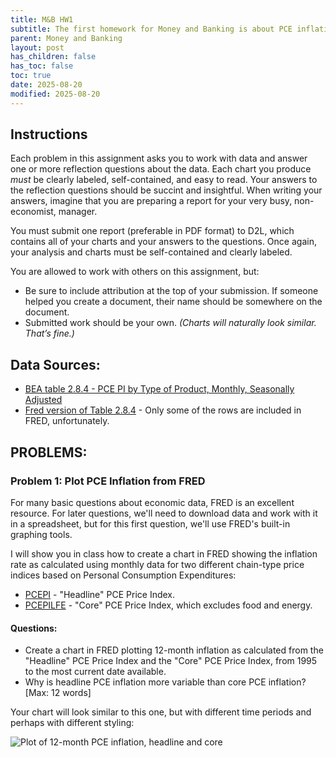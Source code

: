 ```yaml
---
title: M&B HW1
subtitle: The first homework for Money and Banking is about PCE inflation. This assignment is adapted in-part from material by Terry J. Fitzgerald.
parent: Money and Banking
layout: post
has_children: false
has_toc: false
toc: true
date: 2025-08-20
modified: 2025-08-20
---
```


## Instructions

Each problem in this assignment asks you to work with data and answer one or more reflection questions about the data.
Each chart you produce *must* be clearly labeled, self-contained, and easy to read. 
Your answers to the reflection questions should be succint and insightful. 
When writing your answers, imagine that you are preparing a report for your very busy, non-economist, manager.

You must submit one report (preferable in PDF format) to D2L, 
which contains all of your charts and your answers to the questions.
Once again, your analysis and charts must be self-contained and clearly labeled. 

You are allowed to work with others on this assignment, but:
- Be sure to include attribution at the top of your submission. If someone helped you create a document, their name should be somewhere on the document.
- Submitted work should be your own. *(Charts will naturally look similar. That’s fine.)*



## Data Sources:

- [BEA table 2.8.4 - PCE PI by Type of Product, Monthly, Seasonally Adjusted](https://apps.bea.gov/iTable/?reqid=19&step=2&isuri=1&categories=survey#eyJhcHBpZCI6MTksInN0ZXBzIjpbMSwyLDMsM10sImRhdGEiOltbImNhdGVnb3JpZXMiLCJTdXJ2ZXkiXSxbIk5JUEFfVGFibGVfTGlzdCIsIjgxIl0sWyJGaXJzdF9ZZWFyIiwiMTk5NSJdLFsiTGFzdF9ZZWFyIiwiMjAyNSJdLFsiU2NhbGUiLCIwIl0sWyJTZXJpZXMiLCJNIl1dfQ==)
- [Fred version of Table 2.8.4](https://fred.stlouisfed.org/release/tables?rid=54&eid=3208#snid=3199) - Only some of the rows are included in FRED, unfortunately.
    <!-- - [PCEPI](https://fred.stlouisfed.org/series/PCEPI) - "Headline" PCE Price Index.
    - [PCEPILFE](https://fred.stlouisfed.org/series/PCEPILFE) - "Core" PCE Price Index, which excludes food and energy. -->


## PROBLEMS: 


### Problem 1: Plot PCE Inflation from FRED

For many basic questions about economic data, FRED is an excellent resource. 
For later questions, we'll need to download data and work with it in a spreadsheet,
but for this first question, we'll use FRED's built-in graphing tools. 

I will show you in class how to create a chart in FRED showing the inflation rate as calculated using monthly data for two different chain-type price indices based on Personal Consumption Expenditures:
- [PCEPI](https://fred.stlouisfed.org/series/PCEPI) - "Headline" PCE Price Index.
- [PCEPILFE](https://fred.stlouisfed.org/series/PCEPILFE) - "Core" PCE Price Index, which excludes food and energy.


#### Questions: 
- Create a chart in FRED plotting 12-month inflation as calculated from the "Headline" PCE Price Index and the "Core" PCE Price Index, from 1995 to the most current date available.
- Why is headline PCE inflation more variable than core PCE inflation? [Max: 12 words]

<!-- 
The resulting graph should look similar to this one:

![Plot of 12-month PCE inflation, headline and core](./hw1-inflation/HW1_Q1_PCE_pct_change.png)
-->

Your chart will look similar to this one, 
but with different time periods and perhaps with different styling:

![Plot of 12-month PCE inflation, headline and core](https://fred.stlouisfed.org/graph/fredgraph.png?g=1LK9C&height=490)

<!-- https://fred.stlouisfed.org/graph/?g=1LK9C -->





<!-- 

### Problem 2: Plot PCE Inflation from FRED

Inflation is very difficult to predict.  It turns out a “naïve” forecast that inflation over the next 12 months will be the same as inflation over the last 12 months is surprisingly good.  Using this “naïve” forecast, is the current core PCE inflation or the current headline PCE inflation a better predictor of headline PCE inflation over the next 12 months?

Download monthly data from FRED for the headline and core PCE price indices – PCEPI and PCEPILFE from July 1994 thru July 2025.  

Compare the forecast properties of the two predictors over the last 30 years using a root mean square error statistic:
RMSE=  1/30 ∑_(t=1995:7)^(2024:7)▒(π_t^f-π_(t=12)^h )^2 
where π_t^f if your forecast variable (either core PCE π_t^c or headline PCE π_t^h).  Use only July data for each year so that the periods do not overlap (and thus are closer to independent).  

	Give the RMSE for headline and core inflation.

	Is core or headline a better forecast of headline inflation?  Explain your reasoning using the RMSE of each predictor.  [Max: 10 words]

Shreyas – I have not done this, but it should be that … Core is a better predictor.  It has a lower RMSE (x vs y).  


 -->













<!-- 
General ideas for related HW:
Apply/calculate weights ourselves? https://www.bea.gov/help/faq/1006

Calculate/verify overall pce?
BEA table 2.8.3 and 2.8.5 have PCE quantities.
BEA table 2.8.4 has prices. (Used in this assignment.)
BEA table 2.8.5 is the dollar value of PCE components?

-->